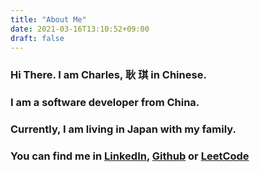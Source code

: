 ```yaml
---
title: "About Me"
date: 2021-03-16T13:10:52+09:00
draft: false
---
```



### Hi There. I am Charles, 耿 琪 in Chinese.

### I am a software developer from China.

### Currently, I am living in Japan with my family. 

### You can find me in [LinkedIn](https://linkedin.com/in/gengqi), [Github](https://github.com/charlesgeng) or [LeetCode](https://www.leetcode.com/CharlesGeng)
